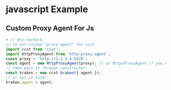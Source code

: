 # javascript Example 
 ## Custom Proxy Agent For Js 

 ```javascript
 + // @ts-nocheck
// to set custom "proxy-agent" for ccxt
import ccxt from 'ccxt';
import HttpProxyAgent from 'http-proxy-agent';
const proxy = 'http://1.2.3.4:5678';
const agent = new HttpProxyAgent(proxy); // or HttpsProxyAgent if you need http
// then pass it through constructor:
const kraken = new ccxt.kraken({ agent });
// or set it later:
kraken.agent = agent;
 
```